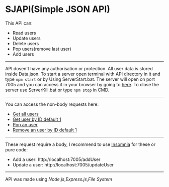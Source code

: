 # SJAPI(Simple JSON API)

This API can:

- Read users
- Update users
- Delete users
- Pop users(remove last user)
- Add users

---

API dosen't have any authorisation or protection.
All user data is stored inside Data.json.
To start a server open terminal with API directory in it and type `npm start` or by Using ServerStart.bat.
The server will open on port 7005 and you can access it in your browser by going to [here](http://localhost:7005).
To close the server use ServerKill.bat or type `npm stop` in CMD.

---

You can access the non-body requests here:

- [Get all users](http://localhost:7005/getAllUsers)
- [Get user by ID default 1](http://localhost:7005/getUser/1)
- [Pop an user](http://localhost:7005/popUser)
- [Remove an user by ID default 1](http://localhost:7005/removeUser/1)

---

These request require a body, I recommend to use [Insomnia](https://insomnia.rest/) for these or pure code: 

- Add a user: http://localhost:7005/addUser
- Update a user: http://localhost:7005/updateUser

---

API was made using *Node.js*,*Express.js*,*File System*
